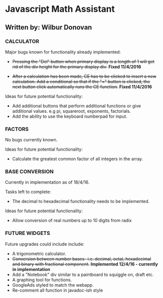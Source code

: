 # Javascript Math Assistant
## Written by: Wilbur Donovan

### CALCULATOR


Major bugs known for functionality already implemented:

- ~~Pressing the "Del" button when primary display is
    a length of 1 will get rid of the div height for the
    primary display div.~~
    **Fixed 11/4/2016**
    
- ~~After a calculation has been made, CE has to be clicked
    to insert a new calculation. Add a conditional so that 
    if the "=" button is clicked, the next button click 
    automatically runs the CE function.~~ 
    **Fixed 11/4/2016**
    

Ideas for future potential functionality:

- Add additional buttons that perform additional functions
    or give additional values. e.g pi, squareroot, exponents,
    factorials.
- Add the ability to use the keyboard numberpad for input.
  
  
### FACTORS

  
No bugs currently known.
  
Ideas for future potential functionality:

- Calculate the greatest common factor of all integers
    in the array.
    

### BASE CONVERSION


Currently in implementation as of 18/4/16.

Tasks left to complete:

- The decimal to hexadecimal functionality needs to be implemented.

Ideas for future potential functionality:

- Allow conversion of real numbers up to 10 digits from radix


### FUTURE WIDGETS


Future upgrades could include include:

- A trigonometric calculator.
- ~~Conversion between number bases- i.e. decimal, octal,
    hexadecimal and binary with fractional component.~~
    **Implemented 12/4/16 - currently in implementation**
- Add a "Notebook" div similar to a paintboard to 
    squiggle on, draft etc.
- A graphing tool for functions.
- GoogleAds styled to match the webapp.
- Re-comment all function in javadoc-ish style
  
  